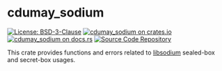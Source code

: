 # cdumay_sodium

[![License: BSD-3-Clause](https://img.shields.io/badge/license-BSD--3--Clause-blue)](./LICENSE)
[![cdumay_sodium on crates.io](https://img.shields.io/crates/v/cdumay_sodium)](https://crates.io/crates/cdumay_sodium)
[![cdumay_sodium on docs.rs](https://docs.rs/cdumay_sodium/badge.svg)](https://docs.rs/cdumay_sodium)
[![Source Code Repository](https://img.shields.io/badge/Code-On%20GitHub-blue?logo=GitHub)](https://github.com/cdumay/cdumay_sodium)

This crate provides functions and errors related to [libsodium](https://doc.libsodium.org/) sealed-box and secret-box usages.

